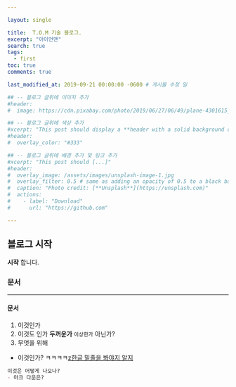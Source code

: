 ```yaml
---

layout: single

title:  T.O.M 기술 블로그.
excerpt: "아이언맨"
search: true
tags: 
  - first
toc: true
comments: true

last_modified_at: 2019-09-21 00:00:00 -0600 # 게시물 수정 일

## -- 블로그 글위에 이미지 추가
#header:
#  image: https://cdn.pixabay.com/photo/2019/06/27/06/49/plane-4301615_1280.png

## -- 블로그 글위에 색상 추가
#xcerpt: "This post should display a **header with a solid background color**, if the theme #supports it."
#header:
#  overlay_color: "#333"

## -- 블로그 글위에 배경 추가 및 링크 추가
#xcerpt: "This post should [...]"
#header:
#  overlay_image: /assets/images/unsplash-image-1.jpg
#  overlay_filter: 0.5 # same as adding an opacity of 0.5 to a black background
#  caption: "Photo credit: [**Unsplash**](https://unsplash.com)"
#  actions:
#    - label: "Download"
#      url: "https://github.com"

---
```




## 블로그 시작

**시작** 합니다.

### 문서

---

#### 문서

1. 이것인가
2. 이것도 인가 **두꺼운가** `이상한가` 아닌가?
3. 무엇을 위해

- 이것인가? ㅋㅋㅋㅋ<u>z한글 밑줄을 봐야지 알지</u>

```markdown
이것은 어떻게 나오나?
- 마크 다운은?
```